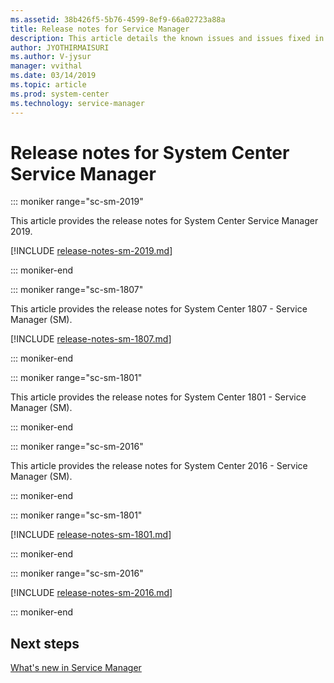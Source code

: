 ```yaml
---
ms.assetid: 38b426f5-5b76-4599-8ef9-66a02723a88a
title: Release notes for Service Manager
description: This article details the known issues and issues fixed in Service Manager
author: JYOTHIRMAISURI
ms.author: V-jysur
manager: vvithal
ms.date: 03/14/2019
ms.topic: article
ms.prod: system-center
ms.technology: service-manager
---
```


# Release notes for System Center Service Manager
::: moniker range="sc-sm-2019"

This article provides the release notes for System Center Service Manager 2019.

[!INCLUDE [release-notes-sm-2019.md](../includes/release-notes-sm-2019.md)]

::: moniker-end

::: moniker range="sc-sm-1807"

This article provides the release notes for System Center 1807 - Service Manager (SM).

[!INCLUDE [release-notes-sm-1807.md](../includes/release-notes-sm-1807.md)]

::: moniker-end

::: moniker range="sc-sm-1801"

This article provides the release notes for System Center 1801 - Service Manager (SM).

::: moniker-end

::: moniker range="sc-sm-2016"

This article provides the release notes for System Center 2016 - Service Manager (SM).

::: moniker-end

::: moniker range="sc-sm-1801"

[!INCLUDE [release-notes-sm-1801.md](../includes/release-notes-sm-1801.md)]

::: moniker-end

::: moniker range="sc-sm-2016"

[!INCLUDE [release-notes-sm-2016.md](../includes/release-notes-sm-2016.md)]

::: moniker-end

## Next steps
[What's new in Service Manager](../scsm/whats-new-in-sm.md)

